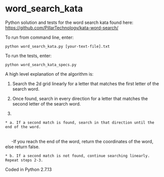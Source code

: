 # word_search_kata

Python solution and tests for the word search kata found here: https://github.com/PillarTechnology/kata-word-search/

To run from command line, enter:

`python word_search_kata.py [your-text-file].txt`

To run the tests, enter:

`python word_search_kata_specs.py`

A high level explanation of the algorithm is:
  1. Search the 2d grid linearly for a letter that matches the first letter of the search word.

  2. Once found, search in every direction for a letter that matches the second letter of the search word.
  3.
    * a. If a second match is found, search in that direction until the end of the word.
  <br>&nbsp;&nbsp;&nbsp;&nbsp; -If you reach the end of the word, return the coordinates of the word, else return false.
  
    * b. If a second match is not found, continue searching linearly. Repeat steps 2-3.
  
Coded in Python 2.7.13
